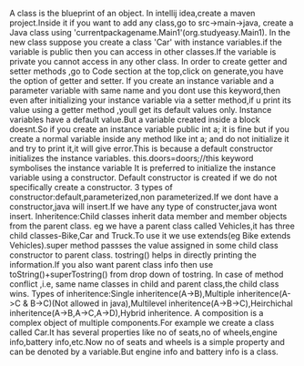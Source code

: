 A class is the blueprint of an object.
In intellij idea,create a maven project.Inside it if you want to add any class,go to src->main->java, create a Java class using 'currentpackagename.Main1'(org.studyeasy.Main1).
In the new class suppose you create a class 'Car' with instance variables.if the variable is public then you can access in other classes.If the variable is private you cannot access in any other class.
In order to create getter and setter methods ,go to Code section at the top,click on generate,you have the option of getter and setter.
If you create an instance variable and a parameter variable with same name and you dont use this keyword,then even after initializing your instance variable via a setter method,if u print its value using a getter method ,youll get its default values only.
Instance variables have a default value.But a variable created inside a block doesnt.So if you create an instance variable public int a; it is fine but if you create a normal variable inside any method like int a; and do not initialize it and try to print it,it will give error.This is because a default constructor initializes the instance variables.
this.doors=doors;//this keyword symbolises the instance variable
It is preferred to initialize the instance variable using a constructor.
Default constructor is created if we do not specifically create a constructor.
3 types of constructor:default,parameterized,non parameterized.If we dont have a constructor,java will insert.If we have any type of constructer,java wont insert.
Inheritence:Child classes inherit data member and member objects from the parent class.
eg we have a parent class called Vehicles,it has three child classes-Bike,Car and Truck.To use it we use extends(eg Bike extends Vehicles).super method passses the value assigned in some child class constructor to parent class.
tostring() helps in directly printing the information.If you also want parent class info then use toString()+superTostring() from drop down of tostring.
In case of method conflict ,i.e, same name classes in child and parent class,the child class wins.
Types of inheritence:Single inheritence(A->B),Multiple inheritence(A->C & B->C)(Not allowed in java),Multilevel inheritence(A->B->C),Heirchichal inheritence(A->B,A->C,A->D),Hybrid inheritence.
A composition is a complex object of multiple components.For example we create a class called Car.It has several properties like no of seats,no of wheels,engine info,battery info,etc.Now no of seats and wheels is a simple property and can be denoted by a variable.But engine info and battery info is a class.
